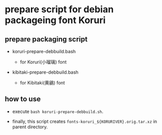 prepare script for debian packageing font Koruri
===

## prepare packaging script

* koruri-prepare-debbuild.bash
    - for Koruri(小瑠璃) font

* kibitaki-prepare-debbuild.bash
    - for Kibitaki(黄鶲) font

## how to use

* execute `bash koruri-prepare-debbuild.sh`.

* finally, this script creates `fonts-koruri_${KORURIVER}.orig.tar.xz` in parent directory.
